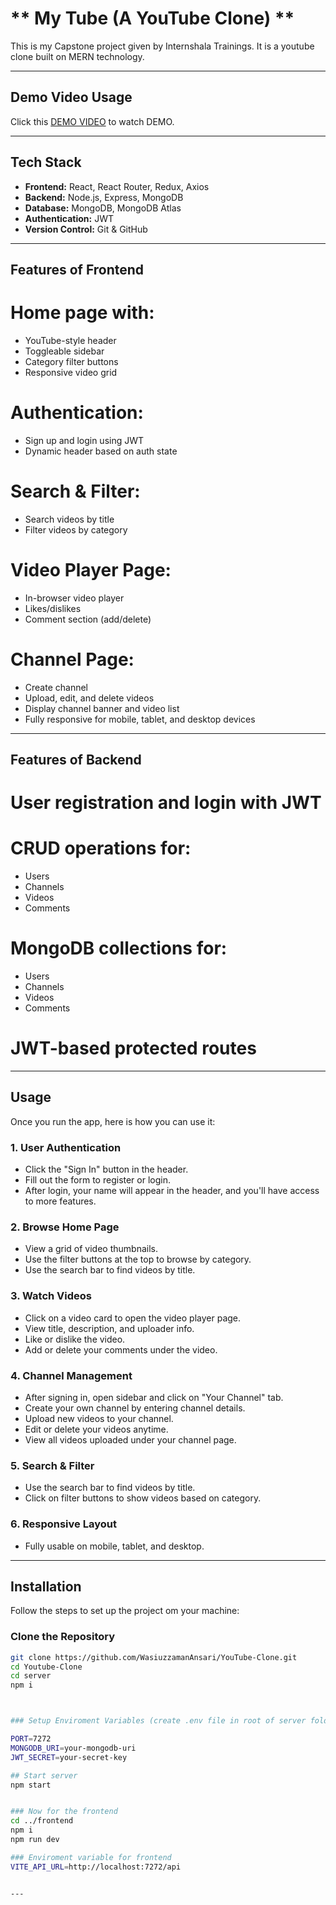 # ** My Tube (A YouTube Clone) **

This is my Capstone project given by Internshala Trainings. It is a youtube clone built on MERN technology.


---


## Demo Video Usage

Click this [DEMO VIDEO](https://drive.google.com/file/d/1r1sAdCXwBxvsWMwEwkqFUcew3rSyqu6J/view?usp=sharing) to watch DEMO.


---




## Tech Stack
- **Frontend:** React, React Router, Redux, Axios
- **Backend:** Node.js, Express, MongoDB
- **Database:** MongoDB, MongoDB Atlas
- **Authentication:** JWT
- **Version Control:** Git & GitHub


---

## Features of Frontend 

# Home page with:
  - YouTube-style header
  - Toggleable sidebar
  - Category filter buttons
  - Responsive video grid
# Authentication:
  - Sign up and login using JWT
  - Dynamic header based on auth state
# Search & Filter:
  - Search videos by title
  - Filter videos by category
# Video Player Page:
  - In-browser video player
  - Likes/dislikes
  - Comment section (add/delete)
# Channel Page:
  - Create channel
  - Upload, edit, and delete videos
  - Display channel banner and video list
  - Fully responsive for mobile, tablet, and desktop devices


---

  ## Features of Backend

  # User registration and login with JWT
  # CRUD operations for:
  - Users
  - Channels
  - Videos
  - Comments
# MongoDB collections for:
  - Users
  - Channels
  - Videos
  - Comments
# JWT-based protected routes


---




## Usage

Once you run the app, here is how you can use it:

### 1. User Authentication
- Click the "Sign In" button in the header.
- Fill out the form to register or login.
- After login, your name will appear in the header, and you'll have access to more features.

### 2. Browse Home Page
- View a grid of video thumbnails.
- Use the filter buttons at the top to browse by category.
- Use the search bar to find videos by title.

### 3. Watch Videos
- Click on a video card to open the video player page.
- View title, description, and uploader info.
- Like or dislike the video.
- Add or delete your comments under the video.

### 4. Channel Management
- After signing in, open sidebar and click on "Your Channel" tab.
- Create your own channel by entering channel details.
- Upload new videos to your channel.
- Edit or delete your videos anytime.
- View all videos uploaded under your channel page.

### 5. Search & Filter
- Use the search bar to find videos by title.
- Click on filter buttons to show videos based on category.

### 6. Responsive Layout
- Fully usable on mobile, tablet, and desktop.


---




## Installation

Follow the steps to set up the project om your machine:

### Clone the Repository

```bash
git clone https://github.com/WasiuzzamanAnsari/YouTube-Clone.git
cd Youtube-Clone
cd server
npm i



### Setup Enviroment Variables (create .env file in root of server folder)

PORT=7272
MONGODB_URI=your-mongodb-uri
JWT_SECRET=your-secret-key

## Start server
npm start


### Now for the frontend
cd ../frontend
npm i
npm run dev

### Enviroment variable for frontend
VITE_API_URL=http://localhost:7272/api


---